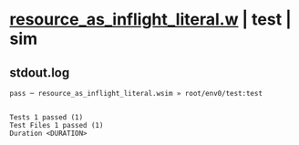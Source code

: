 # [resource_as_inflight_literal.w](../../../../../examples/tests/valid/resource_as_inflight_literal.w) | test | sim

## stdout.log
```log
pass ─ resource_as_inflight_literal.wsim » root/env0/test:test
 
 
Tests 1 passed (1)
Test Files 1 passed (1)
Duration <DURATION>
```

